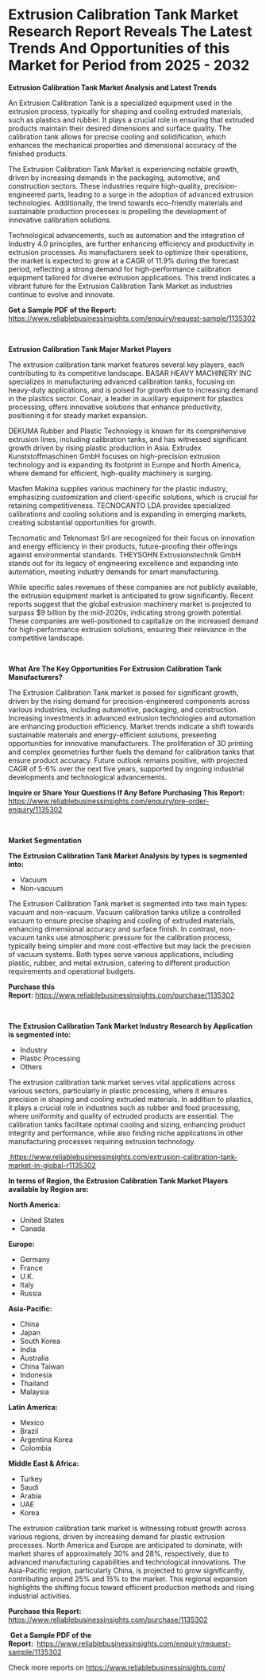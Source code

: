 <p><h1>Extrusion Calibration Tank Market Research Report Reveals The Latest Trends And Opportunities of this Market for Period from 2025 - 2032</h1></p><p><strong>Extrusion Calibration Tank Market Analysis and Latest Trends</strong></p>
<p><p>An Extrusion Calibration Tank is a specialized equipment used in the extrusion process, typically for shaping and cooling extruded materials, such as plastics and rubber. It plays a crucial role in ensuring that extruded products maintain their desired dimensions and surface quality. The calibration tank allows for precise cooling and solidification, which enhances the mechanical properties and dimensional accuracy of the finished products.</p><p>The Extrusion Calibration Tank Market is experiencing notable growth, driven by increasing demands in the packaging, automotive, and construction sectors. These industries require high-quality, precision-engineered parts, leading to a surge in the adoption of advanced extrusion technologies. Additionally, the trend towards eco-friendly materials and sustainable production processes is propelling the development of innovative calibration solutions.</p><p>Technological advancements, such as automation and the integration of Industry 4.0 principles, are further enhancing efficiency and productivity in extrusion processes. As manufacturers seek to optimize their operations, the market is expected to grow at a CAGR of 11.9% during the forecast period, reflecting a strong demand for high-performance calibration equipment tailored for diverse extrusion applications. This trend indicates a vibrant future for the Extrusion Calibration Tank Market as industries continue to evolve and innovate.</p></p>
<p><strong>Get a Sample PDF of the Report:&nbsp;</strong> <a href="https://www.reliablebusinessinsights.com/enquiry/request-sample/1135302?utm_campaign=3025&utm_medium=2&utm_source=Github&utm_content=ia&utm_term=25032025&utm_id=extrusion-calibration-tank">https://www.reliablebusinessinsights.com/enquiry/request-sample/1135302</a></p>
<p>&nbsp;</p>
<p><strong>Extrusion Calibration Tank Major Market Players</strong></p>
<p><p>The extrusion calibration tank market features several key players, each contributing to its competitive landscape. BASAR HEAVY MACHINERY INC specializes in manufacturing advanced calibration tanks, focusing on heavy-duty applications, and is poised for growth due to increasing demand in the plastics sector. Conair, a leader in auxiliary equipment for plastics processing, offers innovative solutions that enhance productivity, positioning it for steady market expansion.</p><p>DEKUMA Rubber and Plastic Technology is known for its comprehensive extrusion lines, including calibration tanks, and has witnessed significant growth driven by rising plastic production in Asia. Extrudex Kunststoffmaschinen GmbH focuses on high-precision extrusion technology and is expanding its footprint in Europe and North America, where demand for efficient, high-quality machinery is surging.</p><p>Masfen Makina supplies various machinery for the plastic industry, emphasizing customization and client-specific solutions, which is crucial for retaining competitiveness. TECNOCANTO LDA provides specialized calibrations and cooling solutions and is expanding in emerging markets, creating substantial opportunities for growth.</p><p>Tecnomatic and Teknomast Srl are recognized for their focus on innovation and energy efficiency in their products, future-proofing their offerings against environmental standards. THEYSOHN Extrusionstechnik GmbH stands out for its legacy of engineering excellence and expanding into automation, meeting industry demands for smart manufacturing.</p><p>While specific sales revenues of these companies are not publicly available, the extrusion equipment market is anticipated to grow significantly. Recent reports suggest that the global extrusion machinery market is projected to surpass $9 billion by the mid-2020s, indicating strong growth potential. These companies are well-positioned to capitalize on the increased demand for high-performance extrusion solutions, ensuring their relevance in the competitive landscape.</p></p>
<p>&nbsp;</p>
<p><strong>What Are The Key Opportunities For Extrusion Calibration Tank Manufacturers?</strong></p>
<p><p>The Extrusion Calibration Tank market is poised for significant growth, driven by the rising demand for precision-engineered components across various industries, including automotive, packaging, and construction. Increasing investments in advanced extrusion technologies and automation are enhancing production efficiency. Market trends indicate a shift towards sustainable materials and energy-efficient solutions, presenting opportunities for innovative manufacturers. The proliferation of 3D printing and complex geometries further fuels the demand for calibration tanks that ensure product accuracy. Future outlook remains positive, with projected CAGR of 5-6% over the next five years, supported by ongoing industrial developments and technological advancements.</p></p>
<p><strong>Inquire or Share Your Questions If Any Before Purchasing This Report:</strong> <a href="https://www.reliablebusinessinsights.com/enquiry/pre-order-enquiry/1135302?utm_campaign=3025&utm_medium=2&utm_source=Github&utm_content=ia&utm_term=25032025&utm_id=extrusion-calibration-tank">https://www.reliablebusinessinsights.com/enquiry/pre-order-enquiry/1135302</a></p>
<p>&nbsp;</p>
<p><strong>Market Segmentation</strong></p>
<p><strong>The Extrusion Calibration Tank Market Analysis by types is segmented into:</strong></p>
<p><ul><li>Vacuum</li><li>Non-vacuum</li></ul></p>
<p><p>The Extrusion Calibration Tank market is segmented into two main types: vacuum and non-vacuum. Vacuum calibration tanks utilize a controlled vacuum to ensure precise shaping and cooling of extruded materials, enhancing dimensional accuracy and surface finish. In contrast, non-vacuum tanks use atmospheric pressure for the calibration process, typically being simpler and more cost-effective but may lack the precision of vacuum systems. Both types serve various applications, including plastic, rubber, and metal extrusion, catering to different production requirements and operational budgets.</p></p>
<p><strong>Purchase this Report:&nbsp;</strong><a href="https://www.reliablebusinessinsights.com/purchase/1135302?utm_campaign=3025&utm_medium=2&utm_source=Github&utm_content=ia&utm_term=25032025&utm_id=extrusion-calibration-tank">https://www.reliablebusinessinsights.com/purchase/1135302</a></p>
<p>&nbsp;</p>
<p><strong>The Extrusion Calibration Tank Market Industry Research by Application is segmented into:</strong></p>
<p><ul><li>Industry</li><li>Plastic Processing</li><li>Others</li></ul></p>
<p><p>The extrusion calibration tank market serves vital applications across various sectors, particularly in plastic processing, where it ensures precision in shaping and cooling extruded materials. In addition to plastics, it plays a crucial role in industries such as rubber and food processing, where uniformity and quality of extruded products are essential. The calibration tanks facilitate optimal cooling and sizing, enhancing product integrity and performance, while also finding niche applications in other manufacturing processes requiring extrusion technology.</p></p>
<p><a href="https://www.reliablebusinessinsights.com/extrusion-calibration-tank-market-in-global-r1135302?utm_campaign=3025&utm_medium=2&utm_source=Github&utm_content=ia&utm_term=25032025&utm_id=extrusion-calibration-tank">&nbsp;https://www.reliablebusinessinsights.com/extrusion-calibration-tank-market-in-global-r1135302</a></p>
<p><strong>In terms of Region, the Extrusion Calibration Tank Market Players available by Region are:</strong></p>
<p>
    <p> <strong> North America: </strong>
        <ul>
            <li>United States</li>
            <li>Canada</li>
        </ul>
        </p> 
    <p> <strong> Europe: </strong>
        <ul>
            <li>Germany</li>
            <li>France</li>
            <li>U.K.</li>
            <li>Italy</li>
            <li>Russia</li>
        </ul>
        </p> 
    <p> <strong> Asia-Pacific: </strong>
        <ul>
            <li>China</li>
            <li>Japan</li>
            <li>South Korea</li>
            <li>India</li>
            <li>Australia</li>
            <li>China Taiwan</li>
            <li>Indonesia</li>
            <li>Thailand</li>
            <li>Malaysia</li>
        </ul>
        </p> 
    <p> <strong> Latin America: </strong>
        <ul>
            <li>Mexico</li>
            <li>Brazil</li>
            <li>Argentina Korea</li>
            <li>Colombia</li>
        </ul>
        </p> 
    <p> <strong> Middle East & Africa: </strong>
        <ul>
            <li>Turkey</li>
            <li>Saudi</li>
            <li>Arabia</li>
            <li>UAE</li>
            <li>Korea</li>
        </ul>
    </p>
    </p>
<p><p>The extrusion calibration tank market is witnessing robust growth across various regions, driven by increasing demand for plastic extrusion processes. North America and Europe are anticipated to dominate, with market shares of approximately 30% and 28%, respectively, due to advanced manufacturing capabilities and technological innovations. The Asia-Pacific region, particularly China, is projected to grow significantly, contributing around 25% and 15% to the market. This regional expansion highlights the shifting focus toward efficient production methods and rising industrial activities.</p></p>
<p><strong>Purchase this Report: </strong><a href="https://www.reliablebusinessinsights.com/purchase/1135302?utm_campaign=3025&utm_medium=2&utm_source=Github&utm_content=ia&utm_term=25032025&utm_id=extrusion-calibration-tank">https://www.reliablebusinessinsights.com/purchase/1135302</a></p>
<p>&nbsp;<strong>Get a Sample PDF of the Report:&nbsp;&nbsp;</strong><a href="https://www.reliablebusinessinsights.com/enquiry/request-sample/1135302?utm_campaign=3025&utm_medium=2&utm_source=Github&utm_content=ia&utm_term=25032025&utm_id=extrusion-calibration-tank">https://www.reliablebusinessinsights.com/enquiry/request-sample/1135302</a></p>
<p><strong></strong></p>
<p>Check more reports on <a href="https://www.reliablebusinessinsights.com/?utm_campaign=3025&utm_medium=2&utm_source=Github&utm_content=ia&utm_term=25032025&utm_id=extrusion-calibration-tank">https://www.reliablebusinessinsights.com/</a></p>